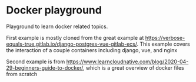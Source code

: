 # Docker playground
Playground to learn docker related topics.

First example is mostly cloned from the great example at https://verbose-equals-true.gitlab.io/django-postgres-vue-gitlab-ecs/. This example covers the interaction of a couple containers including
django, vue, and nginx

Second example is from https://www.learncloudnative.com/blog/2020-04-29-beginners-guide-to-docker/, which is 
a great overview of docker files from scratch